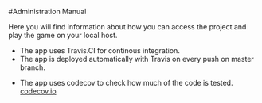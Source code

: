 #Administration Manual

Here you will find information about how you can access the project and play the game on your local host.

+ The app uses Travis.CI for continous integration.
+ The app is deployed automatically with Travis on every push on master branch.
* The app uses codecov to check how much of the code is tested. [codecov.io](https://codecov.io/gh/HugbBestiHopurinn/TicTacToe/tree/9c93bb2ec9cceea788fc1e065cb7e2b0c5a28e59/src/main/java/is/ru/tictactoe)

